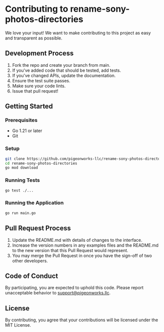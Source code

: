 # Contributing to rename-sony-photos-directories

We love your input! We want to make contributing to this project as easy and transparent as possible.

## Development Process

1. Fork the repo and create your branch from main.
2. If you've added code that should be tested, add tests.
3. If you've changed APIs, update the documentation.
4. Ensure the test suite passes.
5. Make sure your code lints.
6. Issue that pull request!

## Getting Started

### Prerequisites

- Go 1.21 or later
- Git

### Setup

```bash
git clone https://github.com/pigeonworks-llc/rename-sony-photos-directories.git
cd rename-sony-photos-directories
go mod download
```

### Running Tests

```bash
go test ./...
```

### Running the Application

```bash
go run main.go
```

## Pull Request Process

1. Update the README.md with details of changes to the interface.
2. Increase the version numbers in any examples files and the README.md to the new version that this Pull Request would represent.
3. You may merge the Pull Request in once you have the sign-off of two other developers.

## Code of Conduct

By participating, you are expected to uphold this code. Please report unacceptable behavior to [support@pigeonworks.llc](mailto:support@pigeonworks.llc).

## License

By contributing, you agree that your contributions will be licensed under the MIT License.